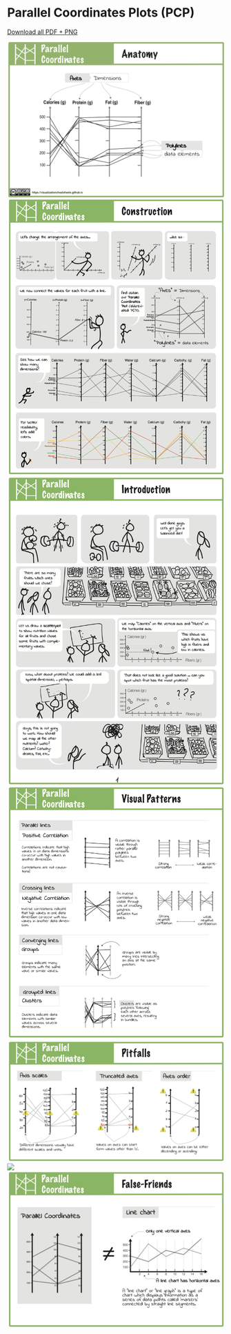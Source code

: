 # Parallel Coordinates Plots (PCP)

[Download all PDF + PNG](pfds/pcp-all.zip)

[![](figures/anatomy/pcp.png)](pdfs/pcp_anatomy.pdf)
[![](figures/construction/pcp.png)](pdfs/pcp_construction.pdf)
[![](figures/introduction/pcp.png)](pdfs/pcp_introduction.pdf)
[![](figures/visualpatterns/pcp.png)](pdfs/pcp_visualpatterns.pdf)
[![](figures/pitfalls/pcp.png)](pdfs/pcp_pitfals.pdf)
[![](figures/relatives/pcp.png)](pdfs/pcp_relatives.pdf)
[![](figures/falsefriends/pcp.png)](pdfs/pcp_falsefriends.pdf)
